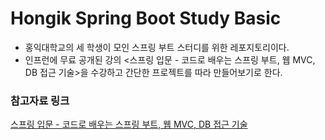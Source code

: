 # Hongik Spring Boot Study Basic
- 홍익대학교의 세 학생이 모인 스프링 부트 스터디를 위한 레포지토리이다. 
- 인프런에 무료 공개된 강의 <스프링 입문 - 코드로 배우는 스프링 부트, 웹 MVC, DB 접근 기술>을 수강하고 간단한 프로젝트를 따라 만들어보기로 한다.

### 참고자료 링크
[스프링 입문 - 코드로 배우는 스프링 부트, 웹 MVC, DB 접근 기술](https://www.inflearn.com/course/%EC%8A%A4%ED%94%84%EB%A7%81-%EC%9E%85%EB%AC%B8-%EC%8A%A4%ED%94%84%EB%A7%81%EB%B6%80%ED%8A%B8)

